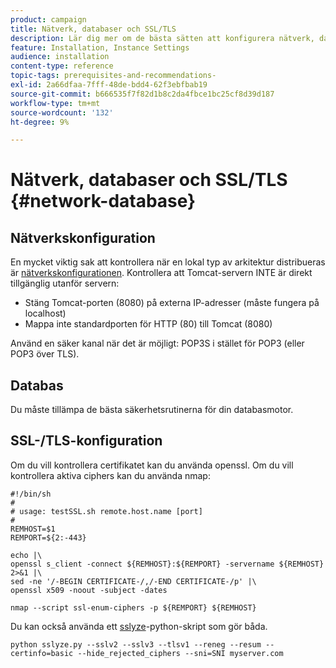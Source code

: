 ```yaml
---
product: campaign
title: Nätverk, databaser och SSL/TLS
description: Lär dig mer om de bästa sätten att konfigurera nätverk, databaser och SSL/TLS
feature: Installation, Instance Settings
audience: installation
content-type: reference
topic-tags: prerequisites-and-recommendations-
exl-id: 2a66dfaa-7fff-48de-bdd4-62f3ebfbab19
source-git-commit: b666535f7f82d1b8c2da4fbce1bc25cf8d39d187
workflow-type: tm+mt
source-wordcount: '132'
ht-degree: 9%

---
```


# Nätverk, databaser och SSL/TLS {#network-database}



## Nätverkskonfiguration

En mycket viktig sak att kontrollera när en lokal typ av arkitektur distribueras är [nätverkskonfigurationen](../../installation/using/network-configuration.md). Kontrollera att Tomcat-servern INTE är direkt tillgänglig utanför servern:

* Stäng Tomcat-porten (8080) på externa IP-adresser (måste fungera på localhost)
* Mappa inte standardporten för HTTP (80) till Tomcat (8080)

Använd en säker kanal när det är möjligt: POP3S i stället för POP3 (eller POP3 över TLS).

## Databas

Du måste tillämpa de bästa säkerhetsrutinerna för din databasmotor.

## SSL-/TLS-konfiguration

Om du vill kontrollera certifikatet kan du använda openssl. Om du vill kontrollera aktiva ciphers kan du använda nmap:

```
#!/bin/sh
#
# usage: testSSL.sh remote.host.name [port]
#
REMHOST=$1
REMPORT=${2:-443}
 
echo |\
openssl s_client -connect ${REMHOST}:${REMPORT} -servername ${REMHOST} 2>&1 |\
sed -ne '/-BEGIN CERTIFICATE-/,/-END CERTIFICATE-/p' |\
openssl x509 -noout -subject -dates
   
nmap --script ssl-enum-ciphers -p ${REMPORT} ${REMHOST}
```

Du kan också använda ett [sslyze](https://github.com/nabla-c0d3/sslyze/releases)-python-skript som gör båda.

```
python sslyze.py --sslv2 --sslv3 --tlsv1 --reneg --resum --certinfo=basic --hide_rejected_ciphers --sni=SNI myserver.com
```
